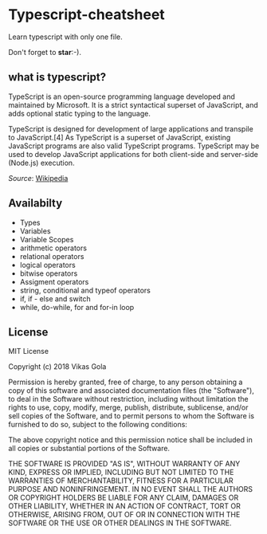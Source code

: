 # Typescript-cheatsheet

Learn typescript with only one file.

Don't forget to **star**:-).

## what is typescript? 

TypeScript is an open-source programming language developed and maintained by Microsoft. It is a strict syntactical superset of JavaScript, and adds optional static typing to the language.

TypeScript is designed for development of large applications and transpile to JavaScript.[4] As TypeScript is a superset of JavaScript, existing JavaScript programs are also valid TypeScript programs. TypeScript may be used to develop JavaScript applications for both client-side and server-side (Node.js) execution.

*Source*: [Wikipedia](https://en.wikipedia.org/wiki/TypeScript)

## Availabilty

- Types
- Variables
- Variable Scopes
- arithmetic operators
- relational operators
- logical operators
- bitwise operators
- Assigment operators
- string, conditional and typeof operators
- if, if - else and switch
- while, do-while, for and for-in loop

## License

MIT License

Copyright (c) 2018 Vikas Gola

Permission is hereby granted, free of charge, to any person obtaining a copy
of this software and associated documentation files (the "Software"), to deal
in the Software without restriction, including without limitation the rights
to use, copy, modify, merge, publish, distribute, sublicense, and/or sell
copies of the Software, and to permit persons to whom the Software is
furnished to do so, subject to the following conditions:

The above copyright notice and this permission notice shall be included in all
copies or substantial portions of the Software.

THE SOFTWARE IS PROVIDED "AS IS", WITHOUT WARRANTY OF ANY KIND, EXPRESS OR
IMPLIED, INCLUDING BUT NOT LIMITED TO THE WARRANTIES OF MERCHANTABILITY,
FITNESS FOR A PARTICULAR PURPOSE AND NONINFRINGEMENT. IN NO EVENT SHALL THE
AUTHORS OR COPYRIGHT HOLDERS BE LIABLE FOR ANY CLAIM, DAMAGES OR OTHER
LIABILITY, WHETHER IN AN ACTION OF CONTRACT, TORT OR OTHERWISE, ARISING FROM,
OUT OF OR IN CONNECTION WITH THE SOFTWARE OR THE USE OR OTHER DEALINGS IN THE
SOFTWARE.

